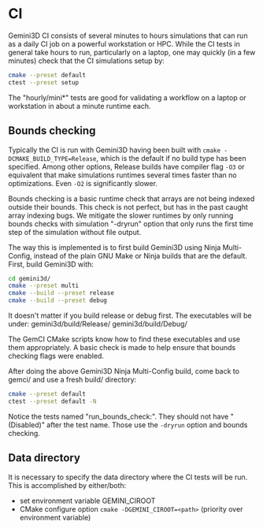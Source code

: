 # CI

Gemini3D CI consists of several minutes to hours simulations that can run as a daily CI job on a powerful workstation or HPC.
While the CI tests in general take hours to run, particularly on a laptop, one may quickly (in a few minutes) check that the CI simulations setup by:

```sh
cmake --preset default
ctest --preset setup
```

The "hourly/mini*" tests are good for validating a workflow on a laptop or workstation in about a minute runtime each.

## Bounds checking

Typically the CI is run with Gemini3D having been built with `cmake -DCMAKE_BUILD_TYPE=Release`, which is the default if no build type has been specified.
Among other options, Release builds have compiler flag `-O3` or equivalent that make simulations runtimes several times faster than no optimizations. Even `-O2` is significantly slower.

Bounds checking is a basic runtime check that arrays are not being indexed outside their bounds.
This check is not perfect, but has in the past caught array indexing bugs.
We mitigate the slower runtimes by only running bounds checks with simulation "-dryrun" option that only runs the first time step of the simulation without file output.

The way this is implemented is to first build Gemini3D using Ninja Multi-Config, instead of the plain GNU Make or Ninja builds that are the default.
First, build Gemini3D with:

```sh
cd gemini3d/
cmake --preset multi
cmake --build --preset release
cmake --build --preset debug
```

It doesn't matter if you build release or debug first. The executables will be under:
gemini3d/build/Release/
gemini3d/build/Debug/

The GemCI CMake scripts know how to find these executables and use them appropriately.
A basic check is made to help ensure that bounds checking flags were enabled.

After doing the above Gemini3D Ninja Multi-Config build, come back to gemci/ and use a fresh build/ directory:

```sh
cmake --preset default
ctest --preset default -N
```

Notice the tests named "run_bounds_check:".
They should not have "(Disabled)" after the test name.
Those use the `-dryrun` option and bounds checking.

## Data directory

It is necessary to specify the data directory where the CI tests will be run.
This is accomplished by either/both:

* set environment variable GEMINI_CIROOT
* CMake configure option `cmake -DGEMINI_CIROOT=<path>`  (priority over environment variable)
